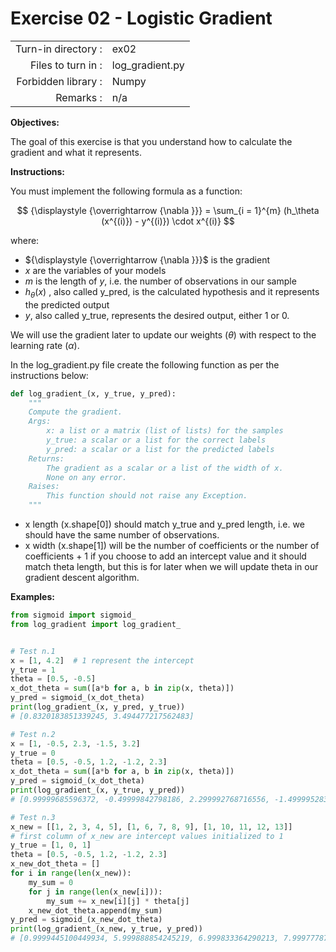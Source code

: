 # Exercise 02 - Logistic Gradient

|                         |                         |
| -----------------------:| ----------------------- |
|   Turn-in directory :   |  ex02                   |
|   Files to turn in :    |  log_gradient.py            |
|   Forbidden library :   |  Numpy                  |
|   Remarks :             |  n/a                    |

**Objectives:**

The goal of this exercise is that you understand how to calculate the gradient and what it represents.

**Instructions:**

You must implement the following formula as a function:  
 
 $$
{\displaystyle {\overrightarrow {\nabla }}} = \sum_{i = 1}^{m} (h_\theta (x^{(i)}) - y^{(i)}) \cdot x^{(i)} 
 $$
 
where:
* ${\displaystyle {\overrightarrow {\nabla }}}$ is the gradient
* $x$ are the variables of your models
* $m$ is the length of $y$, i.e. the number of observations in our sample
* $h_{\theta}(x)$ , also called y_pred, is the calculated hypothesis and it represents the predicted output
* $y$, also called y_true, represents the desired output, either 1 or 0.

We will use the gradient later to update our weights ($\theta$) with respect to the learning rate ($\alpha$).

In the log_gradient.py file create the following function as per the instructions below: 
```python
def log_gradient_(x, y_true, y_pred):
    """
    Compute the gradient.
    Args:
        x: a list or a matrix (list of lists) for the samples
        y_true: a scalar or a list for the correct labels
        y_pred: a scalar or a list for the predicted labels
    Returns: 
        The gradient as a scalar or a list of the width of x.
        None on any error.
    Raises:
        This function should not raise any Exception.
    """
```
  
* x length (x.shape[0]) should match y_true and y_pred length, i.e. we should have the same number of observations.
* x width (x.shape[1]) will be the number of coefficients or the number of coefficients + 1 if you choose to add an intercept value and it should match theta length, but this is for later when we will update theta in our gradient descent algorithm.

**Examples:**
```python
from sigmoid import sigmoid_
from log_gradient import log_gradient_


# Test n.1
x = [1, 4.2]  # 1 represent the intercept
y_true = 1
theta = [0.5, -0.5]
x_dot_theta = sum([a*b for a, b in zip(x, theta)])
y_pred = sigmoid_(x_dot_theta)
print(log_gradient_(x, y_pred, y_true))         
# [0.8320183851339245, 3.494477217562483]

# Test n.2
x = [1, -0.5, 2.3, -1.5, 3.2]
y_true = 0
theta = [0.5, -0.5, 1.2, -1.2, 2.3]
x_dot_theta = sum([a*b for a, b in zip(x, theta)])
y_pred = sigmoid_(x_dot_theta)
print(log_gradient_(x, y_true, y_pred))         
# [0.99999685596372, -0.49999842798186, 2.299992768716556, -1.4999952839455801, 3.1999899390839044]

# Test n.3
x_new = [[1, 2, 3, 4, 5], [1, 6, 7, 8, 9], [1, 10, 11, 12, 13]]
# first column of x_new are intercept values initialized to 1
y_true = [1, 0, 1]
theta = [0.5, -0.5, 1.2, -1.2, 2.3]
x_new_dot_theta = []
for i in range(len(x_new)):
    my_sum = 0
    for j in range(len(x_new[i])):
        my_sum += x_new[i][j] * theta[j]
    x_new_dot_theta.append(my_sum)
y_pred = sigmoid_(x_new_dot_theta)
print(log_gradient_(x_new, y_true, y_pred))     
# [0.9999445100449934, 5.999888854245219, 6.999833364290213, 7.999777874335206, 8.999722384380199]
```
